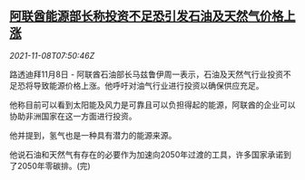 <!--1636358462000-->
[阿联酋能源部长称投资不足恐引发石油及天然气价格上涨](https://cn.reuters.com/article/uae-oil-gas-investment-1108-idCNKBS2HT0OV)
------

<div><i>2021-11-08T07:50:46Z</i></div><p>路透迪拜11月8日 - 阿联酋石油部长马兹鲁伊周一表示，石油及天然气行业投资不足恐将导致能源价格上涨。他呼吁对油气行业进行投资以确保供应充足。</p><p>他称目前可以看到太阳能及风力是可靠且可以负担得起的能源，阿联酋的企业可以协助非洲国家在这一方面进行投资。</p><p>他并提到，氢气也是一种具有潜力的能源来源。</p><p>他说石油和天然气有存在的必要作为加速向2050年过渡的工具，许多国家承诺到了2050年零碳排。(完)</p>
